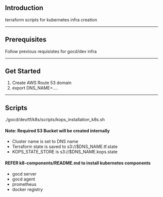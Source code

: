 ## Introduction
terraform scripts for kubernetes infra creation

***
## Prerequisites
Follow previous requisistes for gocd/dev infra

***
## Get Started
1. Create AWS Route 53 domain
2. export DNS_NAME=....

***
## Scripts
./gocd/dev/tf/k8s/scripts/kops_installation_k8s.sh

#### Note: Required S3 Bucket will be created internally
* Cluster name is set to DNS name
* Terraform state is saved to s3://$DNS_NAME.tf.state
* KOPS_STATE_STORE is s3://$DNS_NAME.kops.state

#### REFER k8-components/README.md to install kubernetes components
* gocd server
* gocd agent
* prometheus
* docker registry